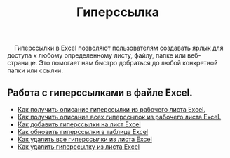 ﻿---
title: Гиперссылка
second_title: Aspose.Cells Cloud Documen
type: docs
url: /ru/hyperlinks/
aliases: [/working-with-hyperlinks/,/working-with-hyperlink/]
keywords: REST API, hyperlinks, spreadsheets, exce
description: "Cells.Облако API для Excel Операция: работа с гиперссылками в файле Excel"
weight: 100
---
&nbsp;&nbsp;&nbsp;&nbsp;Гиперссылки в Excel позволяют пользователям создавать ярлык для доступа к любому определенному листу, файлу, папке или веб-странице. Это помогает нам быстро добраться до любой конкретной папки или ссылки.

## Работа с гиперссылками в файле Excel.

- [Как получить описание гиперссылки из рабочего листа Excel.](/cells/ru/hyperlinks/get/)
- [Как получить описание всех гиперссылок из рабочего листа Excel.](/cells/ru/hyperlinks/get-all/)
- [Как добавить гиперссылки на лист Excel](/cells/ru/hyperlinks/add/)
- [Как обновить гиперссылки в таблице Excel](/cells/ru/hyperlinks/update/)
- [Как удалить все гиперссылки из листа Excel](/cells/ru//hyperlinks/clear/)
- [Как удалить гиперссылку из листа Excel](/cells/ru//hyperlinks/delete/)

